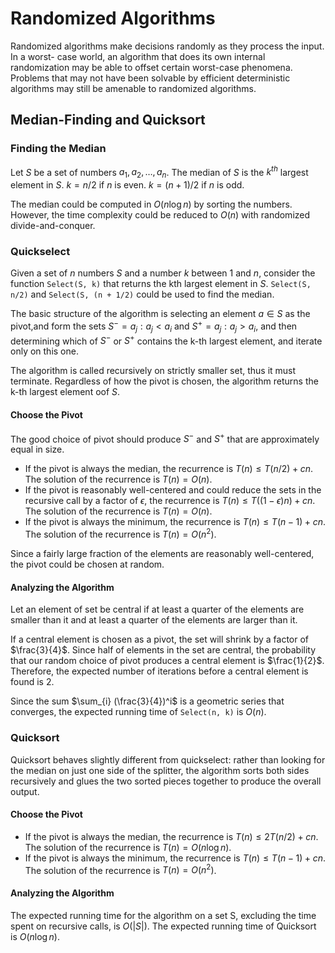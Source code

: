 # Randomized Algorithms

Randomized algorithms make decisions randomly as they process the input. In a worst- case world, an algorithm that does its own internal randomization may be able to offset certain worst-case phenomena. Problems that may not have been solvable by efficient deterministic algorithms may still be amenable to randomized algorithms.

## Median-Finding and Quicksort

### Finding the Median

Let $S$ be a set of numbers ${a_1, a_2, \dots, a_n }$. The median of $S$ is the $k^{th}$ largest element in $S$. $k = n / 2$ if $n$ is even. $k = (n + 1) / 2$ if $n$ is odd.

The median could be computed in $O(n \log n)$ by sorting the numbers. However, the time complexity could be reduced to $O(n)$ with randomized divide-and-conquer.

### Quickselect

Given a set of $n$ numbers $S$ and a number $k$ between 1 and $n$, consider the function `Select(S, k)` that returns the kth largest element in $S$. `Select(S, n/2)` and `Select(S, (n + 1/2)` could be used to find the median.

The basic structure of the algorithm is selecting an element $a \in S$ as the pivot,and form the sets $S^- = {a_j: a_j < a_i}$ and $S^+ = {a_j: a_j > a_i}$, and then determining which of $S^-$ or $S^+$ contains the k-th largest element, and iterate only on this one.

The algorithm is called recursively on strictly smaller set, thus it must terminate. Regardless of how the pivot is chosen, the algorithm returns the k-th largest element oof $S$.

#### Choose the Pivot

The good choice of pivot should produce $S^-$ and $S^+$ that are approximately equal in size.

- If the pivot is always the median, the recurrence is $T(n) \leq T(n / 2) + cn$. The solution of the recurrence is $T(n) = O(n)$.
- If the pivot is reasonably well-centered and could reduce the sets in the recursive call by a factor of $\epsilon$, the recurrence is $T(n) \leq T((1- \epsilon)n) + cn$. The solution of the recurrence is $T(n) = O(n)$.
- If the pivot is always the minimum, the recurrence is $T(n) \leq T(n - 1) + cn$. The solution of the recurrence is $T(n) = O(n^2)$.

Since a fairly large fraction of the elements are reasonably well-centered, the pivot could be chosen at random.

#### Analyzing the Algorithm

Let an element of set be central if at least a quarter of the elements are smaller than it and at least a quarter of the elements are larger than it.

If a central element is chosen as a pivot, the set will shrink by a factor of $\frac{3}{4}$. Since half of elements in the set are central, the probability that our random choice of pivot produces a central element is $\frac{1}{2}$. Therefore, the expected number of iterations before a central element is found is 2.

Since the sum $\sum_{i} (\frac{3}{4})^i$ is a geometric series that converges, the expected running time of `Select(n, k)` is $O(n)$.

### Quicksort

Quicksort behaves slightly different from quickselect: rather than looking for the median on just one side of the splitter, the algorithm sorts both sides recursively and glues the two sorted pieces together to produce the overall output.

#### Choose the Pivot

- If the pivot is always the median, the recurrence is $T(n) \leq 2T(n / 2) + cn$. The solution of the recurrence is $T(n) = O(n \log n)$.
- If the pivot is always the minimum, the recurrence is $T(n) \leq T(n - 1) + cn$. The solution of the recurrence is $T(n) = O(n^2)$.

#### Analyzing the Algorithm

The expected running time for the algorithm on a set S, excluding the time spent on recursive calls, is $O(|S|)$. The expected running time of Quicksort is $O(n \log n)$.

